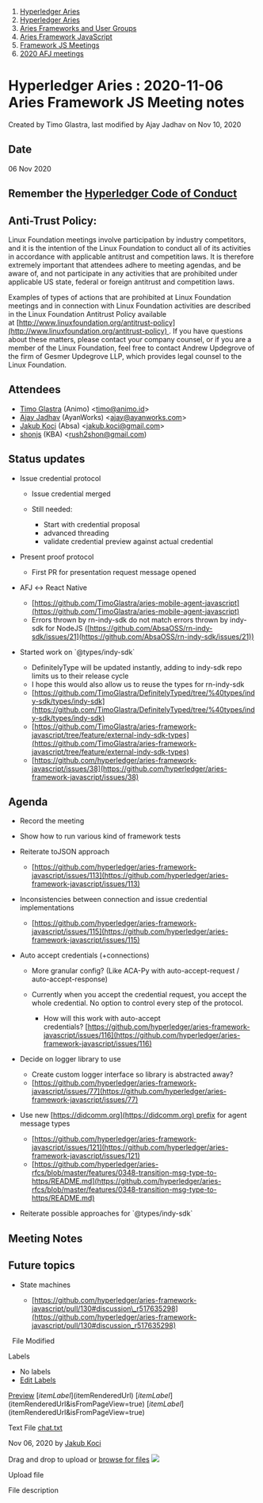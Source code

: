 1. [Hyperledger Aries](index.html)
2. [Hyperledger Aries](Hyperledger-Aries_18481154.html)
3. [Aries Frameworks and User Groups](Aries-Frameworks-and-User-Groups_18481290.html)
4. [Aries Framework JavaScript](Aries-Framework-JavaScript_18482463.html)
5. [Framework JS Meetings](Framework-JS-Meetings_18482467.html)
6. [2020 AFJ meetings](2020-AFJ-meetings_18513105.html)

# Hyperledger Aries : 2020-11-06 Aries Framework JS Meeting notes

Created by Timo Glastra, last modified by Ajay Jadhav on Nov 10, 2020

## Date

06 Nov 2020

## Remember the [Hyperledger Code of Conduct](https://lf-hyperledger.atlassian.net/wiki/display/HYP/Hyperledger+Code+of+Conduct)

## Anti-Trust Policy:

Linux Foundation meetings involve participation by industry competitors, and it is the intention of the Linux Foundation to conduct all of its activities in accordance with applicable antitrust and competition laws. It is therefore extremely important that attendees adhere to meeting agendas, and be aware of, and not participate in any activities that are prohibited under applicable US state, federal or foreign antitrust and competition laws.

Examples of types of actions that are prohibited at Linux Foundation meetings and in connection with Linux Foundation activities are described in the Linux Foundation Antitrust Policy available at [http://www.linuxfoundation.org/antitrust-policy](http://www.linuxfoundation.org/antitrust-policy) . If you have questions about these matters, please contact your company counsel, or if you are a member of the Linux Foundation, feel free to contact Andrew Updegrove of the firm of Gesmer Updegrove LLP, which provides legal counsel to the Linux Foundation.

## Attendees

- [Timo Glastra](https://lf-hyperledger.atlassian.net/wiki/people/5f64a069a1048d0069073500?ref=confluence) (Animo) &lt;timo@animo.id&gt;
- [Ajay Jadhav](https://lf-hyperledger.atlassian.net/wiki/people/557058:4c9b11a5-2616-4abe-af94-bbc11c984654?ref=confluence) (AyanWorks) &lt;ajay@ayanworks.com&gt;
- [Jakub Koci](https://lf-hyperledger.atlassian.net/wiki/people/557058:a09deeb2-174a-4e43-9fd0-890f4d055dd5?ref=confluence) (Absa) &lt;jakub.koci@gmail.com&gt;
- [shonjs](https://lf-hyperledger.atlassian.net/wiki/people/557058:b2736d63-185c-457c-88a1-e84b63da434d?ref=confluence) (KBA) &lt;rush2shon@gmail.com)

## Status updates

- Issue credential protocol
  
  - Issue credential merged
  - Still needed:
    
    - Start with credential proposal
    - advanced threading
    - validate credential preview against actual credential
- Present proof protocol
  
  - First PR for presentation request message opened
- AFJ ↔ React Native
  
  - [https://github.com/TimoGlastra/aries-mobile-agent-javascript](https://github.com/TimoGlastra/aries-mobile-agent-javascript)
  - Errors thrown by rn-indy-sdk do not match errors thrown by indy-sdk for NodeJS ([https://github.com/AbsaOSS/rn-indy-sdk/issues/21](https://github.com/AbsaOSS/rn-indy-sdk/issues/21))
- Started work on \`@types/indy-sdk\`
  
  - DefinitelyType will be updated instantly, adding to indy-sdk repo limits us to their release cycle
  - I hope this would also allow us to reuse the types for rn-indy-sdk
  - [https://github.com/TimoGlastra/DefinitelyTyped/tree/%40types/indy-sdk/types/indy-sdk](https://github.com/TimoGlastra/DefinitelyTyped/tree/%40types/indy-sdk/types/indy-sdk)
  - [https://github.com/TimoGlastra/aries-framework-javascript/tree/feature/external-indy-sdk-types](https://github.com/TimoGlastra/aries-framework-javascript/tree/feature/external-indy-sdk-types)
  - [https://github.com/hyperledger/aries-framework-javascript/issues/38](https://github.com/hyperledger/aries-framework-javascript/issues/38)

## Agenda

- Record the meeting
- Show how to run various kind of framework tests
- Reiterate toJSON approach
  
  - [https://github.com/hyperledger/aries-framework-javascript/issues/113](https://github.com/hyperledger/aries-framework-javascript/issues/113)
- Inconsistencies between connection and issue credential implementations
  
  - [https://github.com/hyperledger/aries-framework-javascript/issues/115](https://github.com/hyperledger/aries-framework-javascript/issues/115)
- Auto accept credentials (+connections)
  
  - More granular config? (Like ACA-Py with auto-accept-request / auto-accept-response)
  - Currently when you accept the credential request, you accept the whole credential. No option to control every step of the protocol.
    
    - How will this work with auto-accept credentials? [https://github.com/hyperledger/aries-framework-javascript/issues/116](https://github.com/hyperledger/aries-framework-javascript/issues/116)
- Decide on logger library to use
  
  - Create custom logger interface so library is abstracted away?
  - [https://github.com/hyperledger/aries-framework-javascript/issues/77](https://github.com/hyperledger/aries-framework-javascript/issues/77)
- Use new [https://didcomm.org](https://didcomm.org) prefix for agent message types
  
  - [https://github.com/hyperledger/aries-framework-javascript/issues/121](https://github.com/hyperledger/aries-framework-javascript/issues/121)
  - [https://github.com/hyperledger/aries-rfcs/blob/master/features/0348-transition-msg-type-to-https/README.md](https://github.com/hyperledger/aries-rfcs/blob/master/features/0348-transition-msg-type-to-https/README.md)
- Reiterate possible approaches for \`@types/indy-sdk\`

## Meeting Notes

## Future topics

- State machines
  
  - [https://github.com/hyperledger/aries-framework-javascript/pull/130#discussion\_r517635298](https://github.com/hyperledger/aries-framework-javascript/pull/130#discussion_r517635298)

  File Modified

Labels

- No labels
- [Edit Labels](# "Edit Labels")

[Preview]() [$itemLabel]($itemRenderedUrl) [$itemLabel]($itemRenderedUrl&isFromPageView=true) [$itemLabel]($itemRenderedUrl&isFromPageView=true)

Text File [chat.txt](attachments/18489314/18514347.txt "Download")

Nov 06, 2020 by [Jakub Koci](/wiki/people/557058:a09deeb2-174a-4e43-9fd0-890f4d055dd5)

Drag and drop to upload or [browse for files]() ![](images/icons/wait.gif)

Upload file

File description
